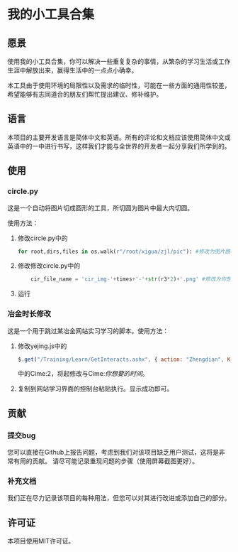# 我的小工具合集

## 愿景

使用我的小工具合集，你可以解决一些重复复杂的事情，从繁杂的学习生活或工作生涯中解放出来，赢得生活中的一点点小确幸。

本工具由于使用环境的局限性以及需求的临时性，可能在一些方面的通用性较差，希望能够有志同道合的朋友们帮忙提出建议、修补维护。

## 语言

本项目的主要开发语言是简体中文和英语。所有的评论和文档应该使用简体中文或英语中的一中进行书写，这样我们才能与全世界的开发者一起分享我们所学到的。

## 使用

### circle.py

这是一个自动将图片切成圆形的工具，所切圆为图片中最大内切圆。

使用方法：

1. 修改circle.py中的

   ```python
   for root,dirs,files in os.walk(r"/root/xigua/zjl/pic"): #修改为图片路径
   ```

   

2. 修改修改circle.py中的

   ```python
       cir_file_name = 'cir_img-'+times+'-'+str(r3*2)+'.png' #修改为你想要的命名规则
   
   ```

3. 运行

### 冶金时长修改

这是一个用于跳过某冶金网站实习学习的脚本。使用方法：

1. 修改yejing.js中的

   ```javascript
   $.get("/Training/Learn/GetInteracts.ashx", { action: "Zhengdian", Key: Key, Cime: 2, Code: code }, function (jindu) {
   ```

   中的Cime:2，将起修改与Cime:*你想要的时间*。

2. 复制到网站学习界面的控制台粘贴执行。显示成功即可。

## 贡献

### 提交bug

您可以直接在Github上报告问题，考虑到我们对该项目缺乏用户测试，这将是非常有用的贡献。 请尽可能记录重现问题的步骤（使用屏幕截图更好）。

### 补充文档

我们正在尽力记录该项目的每种用法，但您可以对其进行改进或添加自己的部分。

## 许可证

本项目使用MIT许可证。

